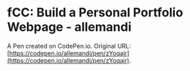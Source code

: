 # fCC: Build a Personal Portfolio Webpage - allemandi

A Pen created on CodePen.io. Original URL: [https://codepen.io/allemandi/pen/zYoqajr](https://codepen.io/allemandi/pen/zYoqajr).



